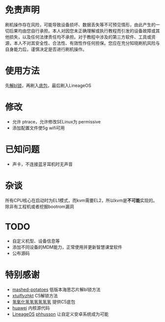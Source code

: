 # 免责声明
刷机操作存在风险，可能导致设备损坏、数据丢失等不可预见情形，由此产生的一切后果均由您自行承担。本人对因您未正确理解或执行教程而引发的设备故障或其他损失，以及任何法律责任均不承担。对于教程中涉及的第三方软件、工具或资源，本人不对其安全性、合法性、有效性作任何担保。您应在充分知晓刷机风险与自身能力后，谨慎决定是否进行刷机操作。

# 使用方法
先[解bl锁](https://github.com/sora-orz/unflytek)，再刷入[底包](https://github.com/misane-k/lineage_for_bzt_w09/releases/download/v0/base.7z)，最后刷入LineageOS

# 修改
- 允许 ptrace，允许修改SELinux为 permissive
- 添加配置文件使5g wifi可用

# 已知问题
- 声卡，不连接蓝牙耳机时无声音

# 杂谈
所有CPU核心在启动时为EL1模式，而kvm需要EL2，所以kvm是**不可能**实现的。除非有工程机或者挖掘bootrom漏洞

# TODO
- 自定义机型、设备信息等
- 添加不同设备的MDM能力，正常使用并更新智慧课堂软件
- 公布源码

# 特别感谢
- [mashed-potatoes](https://github.com/mashed-potatoes/PotatoNV) 低版本海思芯片解bl锁方法
- [xtuiflyzhkt](https://github.com/xtuiflyzhkt/iflytek_cyzhkt_cr) C5解锁方法
- [氢氧化氢氢氢氢氢氢](https://space.bilibili.com/673804198) 提供C5底包
- [huawei](https://download-c1.huawei.com/download/downloadCenter?downloadId=C0A375675F29E492D4DEDB28D30DB6B6) 内核源代码
- [LineageOS](https://github.com/LineageOS) [phhusson](https://github.com/phhusson/treble_experimentations) 让自定义安卓系统成为可能
